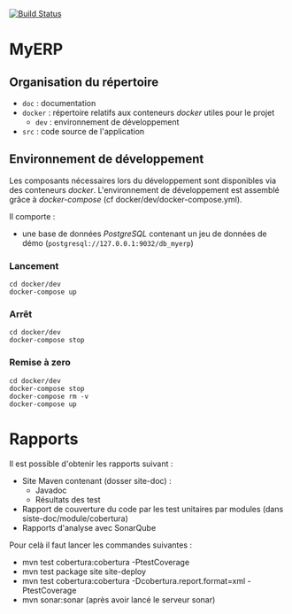 [![Build Status](https://travis-ci.com/Oltenos/Projet5.svg?branch=master)](https://travis-ci.com/Oltenos/Projet5)

# MyERP

## Organisation du répertoire

*   `doc` : documentation
*   `docker` : répertoire relatifs aux conteneurs _docker_ utiles pour le projet
    *   `dev` : environnement de développement
*   `src` : code source de l'application


## Environnement de développement

Les composants nécessaires lors du développement sont disponibles via des conteneurs _docker_.
L'environnement de développement est assemblé grâce à _docker-compose_
(cf docker/dev/docker-compose.yml).

Il comporte :

*   une base de données _PostgreSQL_ contenant un jeu de données de démo (`postgresql://127.0.0.1:9032/db_myerp`)



### Lancement

    cd docker/dev
    docker-compose up


### Arrêt

    cd docker/dev
    docker-compose stop


### Remise à zero

    cd docker/dev
    docker-compose stop
    docker-compose rm -v
    docker-compose up

# Rapports
Il est possible d'obtenir les rapports suivant : 
 - Site Maven contenant (dosser site-doc) : 
 	- Javadoc
 	- Résultats des test
 - Rapport de couverture du code par les test unitaires par modules (dans siste-doc/module/cobertura)
 - Rapports d'analyse avec SonarQube

Pour celà il faut lancer les commandes suivantes :
 - mvn test cobertura:cobertura -PtestCoverage
 - mvn test package site site-deploy
 - mvn test cobertura:cobertura -Dcobertura.report.format=xml -PtestCoverage
 - mvn sonar:sonar (après avoir lancé le serveur sonar)

 
